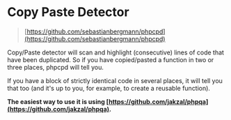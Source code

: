 # Copy Paste Detector

> [https://github.com/sebastianbergmann/phpcpd](https://github.com/sebastianbergmann/phpcpd)

Copy/Paste detector will scan and highlight (consecutive) lines of code that have been duplicated. So if you have copied/pasted a function in two or three places, phpcpd will tell you. 

If you have a block of strictly identical code in several places, it will tell you that too (and it's up to you, for example, to create a reusable function).

**The easiest way to use it is using [https://github.com/jakzal/phpqa](https://github.com/jakzal/phpqa).**
